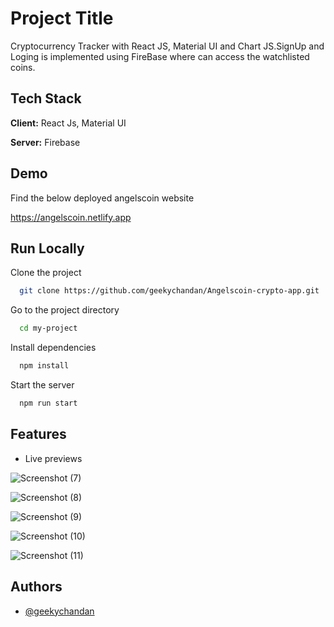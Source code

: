 
# Project Title

Cryptocurrency Tracker with React JS, Material UI and Chart JS.SignUp and Loging is implemented using FireBase where can access the watchlisted coins.


## Tech Stack

**Client:** React Js, Material UI

**Server:** Firebase


## Demo
Find  the below deployed angelscoin website 

https://angelscoin.netlify.app



## Run Locally

Clone the project

```bash
  git clone https://github.com/geekychandan/Angelscoin-crypto-app.git
```

Go to the project directory

```bash
  cd my-project
```

Install dependencies

```bash
  npm install
```

Start the server

```bash
  npm run start
```


## Features

- Live previews

![Screenshot (7)](https://user-images.githubusercontent.com/110468423/191088536-8f50ca5f-124c-4627-9532-058f981f7c6f.png)


![Screenshot (8)](https://user-images.githubusercontent.com/110468423/191088627-3dfdd3c5-e6ec-478f-ba18-7d4cea58ab8f.png)


![Screenshot (9)](https://user-images.githubusercontent.com/110468423/191088684-22988513-2d6c-4472-9889-cb02c0b2927b.png)


![Screenshot (10)](https://user-images.githubusercontent.com/110468423/191088778-2946b89c-969a-4398-bc2e-30b7a60bb6f3.png)


![Screenshot (11)](https://user-images.githubusercontent.com/110468423/191088826-53a5e25c-a9c4-4863-ae6a-33857525f2c3.png)
## Authors

- [@geekychandan](https://github.com/geekychandan)

